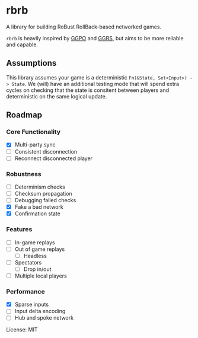 # rbrb

A library for building RoBust RollBack-based networked games.

`rbrb` is heavily inspired by [GGPO](https://www.ggpo.net/) and
[GGRS](https://github.com/gschup/ggrs), but aims to be more reliable and capable.

## Assumptions

This library assumes your game is a deterministic `Fn(&State, Set<Input>) -> State`.
We (will) have an additional testing mode that will spend extra cycles on checking that the
state is consitent between players and deterministic on the same logical update.

## Roadmap

### Core Functionality

- [x] Multi-party sync
- [ ] Consistent disconnection
- [ ] Reconnect disconnected player

### Robustness

- [ ] Determinism checks
- [ ] Checksum propagation
- [ ] Debugging failed checks
- [x] Fake a bad network
- [x] Confirmation state

### Features

- [ ] In-game replays
- [ ] Out of game replays
  - [ ] Headless
- [ ] Spectators
  - [ ] Drop in/out
- [ ] Multiple local players

### Performance

- [x] Sparse inputs
- [ ] Input delta encoding
- [ ] Hub and spoke network

License: MIT
